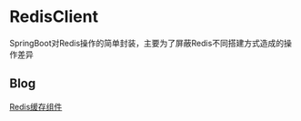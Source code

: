 # RedisClient
SpringBoot对Redis操作的简单封装，主要为了屏蔽Redis不同搭建方式造成的操作差异

## Blog
[Redis缓存组件](http://note.parkzepto.top/2019/02/27/Redis缓存组件/ "Redis缓存组件")
